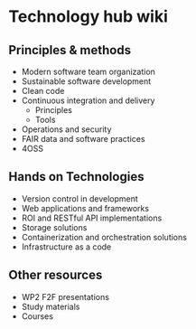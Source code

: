 
# Technology hub wiki

## Principles & methods
 - Modern software team organization
 - Sustainable software development
 - Clean code
 - Continuous integration and delivery
    - Principles
    - Tools
 - Operations and security
 - FAIR data and software practices
 - 4OSS

## Hands on Technologies
 - Version control in development
 - Web applications and frameworks
 - ROI and RESTful API implementations
 - Storage solutions
 - Containerization and orchestration solutions
 - Infrastructure as a code 

## Other resources
 - WP2 F2F presentations
 - Study materials
 - Courses
